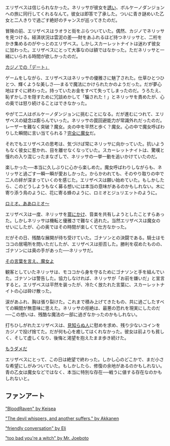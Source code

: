 <!-- title: 失恋 -->
<!-- relationship: Romantic -->

エリザベスは信じられなかった。ネリッサが彼女を[誘い](https://www.youtube.com/live/dCNrMstGc3I?feature=shared&t=1397)、ボルケーノダンジョンへの旅に同行してくれるなんて。彼女は即答で了承した。ついに青き謎めいた乙女と二人きりで過ごす絶好のチャンスが巡ってきたのだ。

冒険の前、エリザベスはラオラと街をぶらついていた。偶然、カジノでネリッサを見つける。経済状況は雲泥の差──財をあふれるほど持つネリッサと、二桁をかき集めるのがやっとのエリザベス。しかしスカーレットナイトは迷わず彼女に加わった。エリザベスにとって大事なのは額ではなかった。ただネリッサと一緒にいられる時間が欲しかったのだ。

[カジノでの「デート」](#embed:https://www.youtube.com/live/dCNrMstGc3I?t=1716)

ゲームをしながら、エリザベスはネリッサの優雅さに魅了された。仕草ひとつひとつ、輝くような美しさ──まるで魔法にかけられたかのようだった。だが夢心地はすぐに終わった。持っていたお金をすべて失ってしまったのだ。うろたえ、恥ずかしさを隠すために冗談めかして「騙された！」とネリッサを責めたが、心の奥では怒り続けることはできなかった。

やがて二人はボルケーノダンジョンに挑むことになる。だが進むにつれて、エリザベスの疑念は膨らんでいった。ネリッサの罠回避能力が常識外れだったのだ。レーザーを難なく突破？魔女。炎の中を平然と歩く？魔女。心の中で魔女呼ばわりした瞬間に言い当てられる？[完全に魔女](https://www.youtube.com/live/dCNrMstGc3I?feature=shared&t=3234)だ。

それでもエリザベスの思考は、気づけば常にネリッサに向かっていた。抗いようもなく彼女に惹かれ、目を離せなくなっていた。スカーレットナイトは、驚嘆と憧れの入り混じったまなざしで、ネリッサの一挙一動を追いかけていたのだ。

楽しかった──本当に久しぶりに心から楽しめた。魔女呼ばわりしながらも、ネリッサと過ごす一瞬一瞬が愛おしかった。からかわれても、そのやり取りの中で二人の絆が深まっていくのを感じた。エリザベスは願い始めていた。もしかしたら、このどうしようもなく募る想いには本当の意味があるのかもしれない。木に寄り添う鳥のように、花に寄る蜂のように、ロミオとジュリエットのように。

[ロミオ、ああロミオ〜](#embed:https://www.youtube.com/live/dCNrMstGc3I?t=6831)

エリザベスは一度、ネリッサを[罠にかけ](https://www.youtube.com/live/dCNrMstGc3I?feature=shared&t=7576)、音楽を共有しようとしたことすらあった。しかしネリッサは機転と優雅さで難なく逃れた。当然エリザベスは魔女のせいにしたが、心の奥ではその時間が楽しくて仕方なかった。

だがその日、残酷な展開が待ち受けていた。ゴナソンとの決闘である。騎士はモココの居場所を問いただしたが、エリザベスは拒否した。勝利を収めたものの、ゴナソンには奥の手があった──ネリッサだ。

[その言葉を言え、魔女よ](#embed:https://www.youtube.com/live/dCNrMstGc3I?t=8527)

観客としていたネリッサは、モココから身を守るためにゴナソンと手を組んでいた。ゴナソンは警告した。協力しなければ、ネリッサが「お前を嫌いだ」と宣言すると。エリザベスは平然を装ったが、冷たく放たれた言葉に、スカーレットナイトの心は砕け散った。

涙があふれ、胸は張り裂けた。これまで積み上げてきたもの、共に過ごしたすべての瞬間が無意味に思えた。ネリッサの拒絶は、最悪の恐れを現実にしたのだ──この想いは、残酷な魔法の一部に過ぎなかったのかもしれない。

打ちひしがれたエリザベスは、[見知らぬ人](https://www.youtube.com/live/dCNrMstGc3I?feature=shared&t=8651)に慰めを求め、残り少ないコインをカジノで投げ捨てた。だが何も心を癒してはくれなかった。彼女は前よりも貧しく、そして虚しくなり、後悔と渇望を抱えたまま歩き続けた。

[もうダメだ](#embed:https://www.youtube.com/live/dCNrMstGc3I?feature=shared&t=8768)

エリザベスにとって、この日は絶望で終わった。しかし心のどこかで、まだ小さな希望にしがみついていた。もしかしたら、修復の余地があるのかもしれない。青の乙女は魔女などではなく、本当に特別な存在──戦うに値する存在なのかもしれないと。

## ファンアート

["BloodRaven" by Keisea](https://x.com/Keiseeaaa/status/1831435229753700756)

["The devil whispers, and another suffers." by Akkanen](https://x.com/__akkanen/status/1831732785029288447)

<!-- gigi -->

["friendly conversation" by Eli](https://x.com/Elisbian_/status/1843360679111340534)

["too bad you're a witch" by Mr. Joeboto](https://x.com/LordJoeboto/status/1833057528063668313)

<!-- ame, gigi -->
